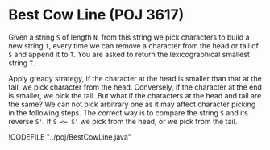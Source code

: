 # Best Cow Line (POJ 3617)

Given a string `S` of length `N`, from this string we pick characters to build a new string `T`,
every time we can remove a character from the head or tail of `S` and append it to `T`. You are
asked to return the lexicographical smallest string `T`.

Apply gready strategy, if the character at the head is smaller than that at the tail, we pick
character from the head. Conversely, if the character at the end is smaller, we pick the tail.
But what if the characters at the head and tail are the same? We can not pick arbitrary one as
it may affect character picking in the following steps. The correct way is to compare the string `S`
and its reverse `S'`. If `S <= S'` we pick from the head, or we pick from the tail.

!CODEFILE "../poj/BestCowLine.java"
